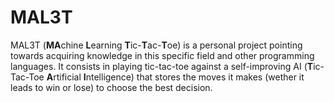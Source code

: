 # MAL3T
MAL3T (**MA**chine **L**earning **T**ic-**T**ac-**T**oe) is a personal project pointing towards acquiring knowledge in this specific field and other programming languages. It consists in playing tic-tac-toe against a self-improving AI (**T**ic-Tac-Toe **A**rtificial **I**ntelligence) that stores the moves it makes (wether it leads to win or lose) to choose the best decision.

